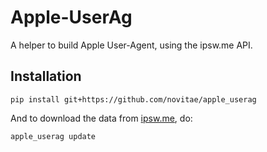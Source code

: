 # Apple-UserAg
A helper to build Apple User-Agent, using the ipsw.me API.
## Installation
```
pip install git+https://github.com/novitae/apple_userag
```
And to download the data from [ipsw.me](https://ipsw.me), do:
```
apple_userag update
```